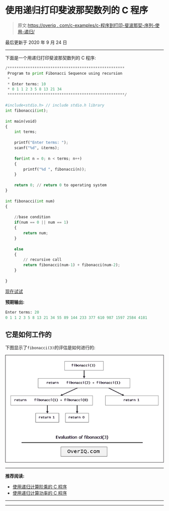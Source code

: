 # 使用递归打印斐波那契数列的 C 程序

> 原文:[https://overiq . com/c-examples/c-程序到打印-斐波那契-序列-使用-递归/](https://overiq.com/c-examples/c-program-to-print-fibonacci-sequence-using-recursion/)

最后更新于 2020 年 9 月 24 日

* * *

下面是一个用递归打印斐波那契数列的 C 程序:

```py
/****************************************************
 Program to print Fibonacci Sequence using recursion 
 * 
 * Enter terms: 10
 * 0 1 1 2 3 5 8 13 21 34 
 ****************************************************/

#include<stdio.h> // include stdio.h library
int fibonacci(int);

int main(void)
{    
    int terms;

    printf("Enter terms: ");
    scanf("%d", &terms);       

    for(int n = 0; n < terms; n++)
    {
        printf("%d ", fibonacci(n));
    }

    return 0; // return 0 to operating system
}

int fibonacci(int num)
{    

    //base condition
    if(num == 0 || num == 1)
    {
        return num;
    }

    else
    {
        // recursive call
        return fibonacci(num-1) + fibonacci(num-2);
    }

}

```

[现在试试](https://overiq.com/c-online-compiler/j8z/)

**预期输出:**

```py
Enter terms: 20
0 1 1 2 3 5 8 13 21 34 55 89 144 233 377 610 987 1597 2584 4181

```

## 它是如何工作的

下图显示了`fibonacci(3)`的评估是如何进行的:

![](img/f3eaa2550d26ac5c4e9eb89359b10d5a.png)

* * *

**推荐阅读:**

*   [使用递归计算阶乘的 C 程序](/c-examples/c-program-to-calculate-factorial-using-recursion/)
*   [使用递归计算功率的 C 程序](/c-examples/c-program-to-calculate-the-power-using-recursion/)

* * *

* * *